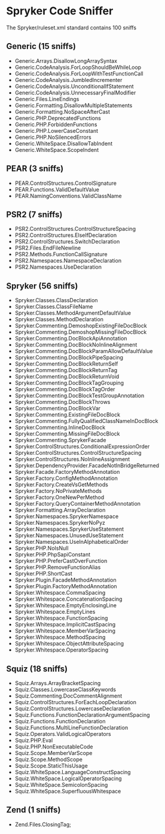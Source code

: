 # Spryker Code Sniffer


The Spryker/ruleset.xml standard contains 100 sniffs

Generic (15 sniffs)
-------------------
- Generic.Arrays.DisallowLongArraySyntax
- Generic.CodeAnalysis.ForLoopShouldBeWhileLoop
- Generic.CodeAnalysis.ForLoopWithTestFunctionCall
- Generic.CodeAnalysis.JumbledIncrementer
- Generic.CodeAnalysis.UnconditionalIfStatement
- Generic.CodeAnalysis.UnnecessaryFinalModifier
- Generic.Files.LineEndings
- Generic.Formatting.DisallowMultipleStatements
- Generic.Formatting.NoSpaceAfterCast
- Generic.PHP.DeprecatedFunctions
- Generic.PHP.ForbiddenFunctions
- Generic.PHP.LowerCaseConstant
- Generic.PHP.NoSilencedErrors
- Generic.WhiteSpace.DisallowTabIndent
- Generic.WhiteSpace.ScopeIndent

PEAR (3 sniffs)
---------------
- PEAR.ControlStructures.ControlSignature
- PEAR.Functions.ValidDefaultValue
- PEAR.NamingConventions.ValidClassName

PSR2 (7 sniffs)
---------------
- PSR2.ControlStructures.ControlStructureSpacing
- PSR2.ControlStructures.ElseIfDeclaration
- PSR2.ControlStructures.SwitchDeclaration
- PSR2.Files.EndFileNewline
- PSR2.Methods.FunctionCallSignature
- PSR2.Namespaces.NamespaceDeclaration
- PSR2.Namespaces.UseDeclaration

Spryker (56 sniffs)
-------------------
- Spryker.Classes.ClassDeclaration
- Spryker.Classes.ClassFileName
- Spryker.Classes.MethodArgumentDefaultValue
- Spryker.Classes.MethodDeclaration
- Spryker.Commenting.DemoshopExistingFileDocBlock
- Spryker.Commenting.DemoshopMissingFileDocBlock
- Spryker.Commenting.DocBlockApiAnnotation
- Spryker.Commenting.DocBlockNoInlineAlignment
- Spryker.Commenting.DocBlockParamAllowDefaultValue
- Spryker.Commenting.DocBlockPipeSpacing
- Spryker.Commenting.DocBlockReturnSelf
- Spryker.Commenting.DocBlockReturnTag
- Spryker.Commenting.DocBlockReturnVoid
- Spryker.Commenting.DocBlockTagGrouping
- Spryker.Commenting.DocBlockTagOrder
- Spryker.Commenting.DocBlockTestGroupAnnotation
- Spryker.Commenting.DocBlockThrows
- Spryker.Commenting.DocBlockVar
- Spryker.Commenting.ExistingFileDocBlock
- Spryker.Commenting.FullyQualifiedClassNameInDocBlock
- Spryker.Commenting.InlineDocBlock
- Spryker.Commenting.MissingFileDocBlock
- Spryker.Commenting.SprykerFacade
- Spryker.ControlStructures.ConditionalExpressionOrder
- Spryker.ControlStructures.ControlStructureSpacing
- Spryker.ControlStructures.NoInlineAssignment
- Spryker.DependencyProvider.FacadeNotInBridgeReturned
- Spryker.Facade.FactoryMethodAnnotation
- Spryker.Factory.ConfigMethodAnnotation
- Spryker.Factory.CreateVsGetMethods
- Spryker.Factory.NoPrivateMethods
- Spryker.Factory.OneNewPerMethod
- Spryker.Factory.QueryContainerMethodAnnotation
- Spryker.Formatting.ArrayDeclaration
- Spryker.Namespaces.SprykerNamespace
- Spryker.Namespaces.SprykerNoPyz
- Spryker.Namespaces.SprykerUseStatement
- Spryker.Namespaces.UnusedUseStatement
- Spryker.Namespaces.UseInAlphabeticalOrder
- Spryker.PHP.NoIsNull
- Spryker.PHP.PhpSapiConstant
- Spryker.PHP.PreferCastOverFunction
- Spryker.PHP.RemoveFunctionAlias
- Spryker.PHP.ShortCast
- Spryker.Plugin.FacadeMethodAnnotation
- Spryker.Plugin.FactoryMethodAnnotation
- Spryker.Whitespace.CommaSpacing
- Spryker.Whitespace.ConcatenationSpacing
- Spryker.Whitespace.EmptyEnclosingLine
- Spryker.Whitespace.EmptyLines
- Spryker.Whitespace.FunctionSpacing
- Spryker.Whitespace.ImplicitCastSpacing
- Spryker.Whitespace.MemberVarSpacing
- Spryker.Whitespace.MethodSpacing
- Spryker.Whitespace.ObjectAttributeSpacing
- Spryker.Whitespace.OperatorSpacing

Squiz (18 sniffs)
-----------------
- Squiz.Arrays.ArrayBracketSpacing
- Squiz.Classes.LowercaseClassKeywords
- Squiz.Commenting.DocCommentAlignment
- Squiz.ControlStructures.ForEachLoopDeclaration
- Squiz.ControlStructures.LowercaseDeclaration
- Squiz.Functions.FunctionDeclarationArgumentSpacing
- Squiz.Functions.FunctionDeclaration
- Squiz.Functions.MultiLineFunctionDeclaration
- Squiz.Operators.ValidLogicalOperators
- Squiz.PHP.Eval
- Squiz.PHP.NonExecutableCode
- Squiz.Scope.MemberVarScope
- Squiz.Scope.MethodScope
- Squiz.Scope.StaticThisUsage
- Squiz.WhiteSpace.LanguageConstructSpacing
- Squiz.WhiteSpace.LogicalOperatorSpacing
- Squiz.WhiteSpace.SemicolonSpacing
- Squiz.WhiteSpace.SuperfluousWhitespace

Zend (1 sniffs)
---------------
- Zend.Files.ClosingTag;